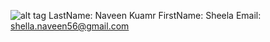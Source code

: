 ![alt tag](https://media.licdn.com/mpr/mpr/shrinknp_400_400/p/6/005/04d/177/180fd93.jpg)
LastName: Naveen Kuamr FirstName: Sheela
Email: shella.naveen56@gmail.com

